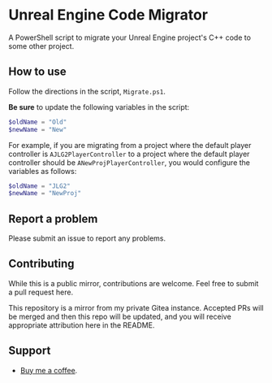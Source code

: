 # Unreal Engine Code Migrator

A PowerShell script to migrate your Unreal Engine project's C++ code to some other project.

## How to use

Follow the directions in the script, `Migrate.ps1`. 

**Be sure** to update the following variables in the script:

```powershell
$oldName = "Old"
$newName = "New" 
```

For example, if you are migrating from a project where the default 
player controller is `AJLG2PlayerController` to a project where 
the default player controller should be `ANewProjPlayerController`, 
you would configure the variables as follows:

```powershell
$oldName = "JLG2"
$newName = "NewProj" 
```

## Report a problem

Please submit an issue to report any problems. 

## Contributing

While this is a public mirror, contributions are welcome. Feel free to submit a pull request here. 

This repository is a mirror from my private Gitea instance. Accepted PRs 
will be merged and then this repo will be updated, and you will receive 
appropriate attribution here in the README. 

## Support

- [Buy me a coffee](https://buymeacoffee.com/jesselawson).